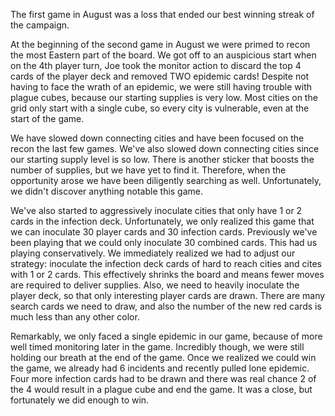 The first game in August was a loss that ended our best winning streak of the campaign.

At the beginning of the second game in August we were primed to recon the most Eastern part of the board. We got off to an auspicious start when on the 4th player turn, Joe took the monitor action to discard the top 4 cards of the player deck and removed TWO epidemic cards! Despite not having to face the wrath of an epidemic, we were still having trouble with plague cubes, because our starting supplies is very low. Most cities on the grid only start with a single cube, so every city is vulnerable, even at the start of the game.

We have slowed down connecting cities and have been focused on the recon the last few games. We've also slowed down connecting cities since our starting supply level is so low. There is another sticker that boosts the number of supplies, but we have yet to find it. Therefore, when the opportunity arose we have been diligently searching as well. Unfortunately, we didn't discover anything notable this game.

We've also started to aggressively inoculate cities that only have 1 or 2 cards in the infection deck. Unfortunately, we only realized this game that we can inoculate 30 player cards and 30 infection cards. Previously we've been playing that we could only inoculate 30 combined cards. This had us playing conservatively. We immediately realized we had to adjust our strategy: inoculate the infection deck cards of hard to reach cities and cites with 1 or 2 cards. This effectively shrinks the board and means fewer moves are required to deliver supplies. Also, we need to heavily inoculate the player deck, so that only interesting player cards are drawn. There are many search cards we need to draw, and also the number of the new red cards is much less than any other color.

Remarkably, we only faced a single epidemic in our game, because of more well timed monitoring later in the game. Incredibly though, we were still holding our breath at the end of the game. Once we realized we could win the game, we already had 6 incidents and recently pulled lone epidemic. Four more infection cards had to be drawn and there was real chance 2 of the 4 would result in a plague cube and end the game. It was a close, but fortunately we did enough to win.
